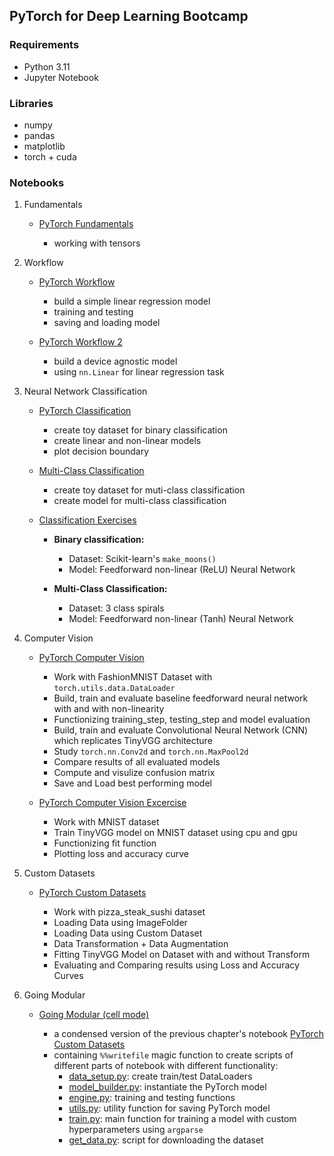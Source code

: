 ## PyTorch for Deep Learning Bootcamp

### Requirements

- Python 3.11
- Jupyter Notebook

### Libraries

- numpy
- pandas
- matplotlib
- torch + cuda

### Notebooks

1. Fundamentals

	- [PyTorch Fundamentals](/notebooks/01_Fundamentals/01_pytorch_fundamentals.ipynb)

		- working with tensors

2. Workflow

	- [PyTorch Workflow](/notebooks/02_Workflow/01_pytorch_workflow.ipynb)

		- build a simple linear regression model
		- training and testing
		- saving and loading model

	- [PyTorch Workflow 2](/notebooks/02_Workflow/02_pytorch_workflow_device_agnostic.ipynb)

		- build a device agnostic model
		- using `nn.Linear` for linear regression task

3. Neural Network Classification

	- [PyTorch Classification](/notebooks/03_Classification/01_pytorch_classification.ipynb)

		- create toy dataset for binary classification
		- create linear and non-linear models
		- plot decision boundary

	- [Multi-Class Classification](/notebooks/03_Classification/02_multiclass_classification.ipynb)

		- create toy dataset for muti-class classification
		- create model for multi-class classification

	- [Classification Exercises](/notebooks/03_Classification/03_pytorch_classification_exercises.ipynb)

		- **Binary classification:**
			- Dataset: Scikit-learn's `make_moons()`
			- Model: Feedforward non-linear (ReLU) Neural Network

		- **Multi-Class Classification:**
			- Dataset: 3 class spirals
			- Model: Feedforward non-linear (Tanh) Neural Network

4. Computer Vision

	- [PyTorch Computer Vision](/notebooks/04_Vision/01_pytorch_computer_vision.ipynb)

		- Work with FashionMNIST Dataset with `torch.utils.data.DataLoader`
		- Build, train and evaluate baseline feedforward neural network with and with non-linearity
		- Functionizing training_step, testing_step and model evaluation
		- Build, train and evaluate Convolutional Neural Network (CNN) which replicates TinyVGG architecture
		- Study `torch.nn.Conv2d` and `torch.nn.MaxPool2d`
		- Compare results of all evaluated models
		- Compute and visulize confusion matrix
		- Save and Load best performing model

	- [PyTorch Computer Vision Excercise](/notebooks/04_Vision/02_pytorch_computer_vision_exercises.ipynb)

		- Work with MNIST dataset
		- Train TinyVGG model on MNIST dataset using cpu and gpu
		- Functionizing fit function
		- Plotting loss and accuracy curve

5. Custom Datasets

	- [PyTorch Custom Datasets](/notebooks/05_Custom_Datasets/01_pytorch_custom_datasets.ipynb)

		- Work with pizza_steak_sushi dataset
		- Loading Data using ImageFolder
		- Loading Data using Custom Dataset
		- Data Transformation + Data Augmentation
		- Fitting TinyVGG Model on Dataset with and without Transform
		- Evaluating and Comparing results using Loss and Accuracy Curves

6. Going Modular

	- [Going Modular (cell mode)](/notebooks/06_Going_Modular/01_pytorch_going_modular.ipynb)

		- a condensed version of the previous chapter's notebook [PyTorch Custom Datasets](/notebooks/05_Custom_Datasets/01_pytorch_custom_datasets.ipynb)
		- containing `%%writefile` magic function to create scripts of different parts of notebook with different functionality:
			- [data_setup.py](/notebooks/06_Going_Modular/going_modular/data_setup.py): create train/test DataLoaders
			- [model_builder.py](/notebooks/06_Going_Modular/going_modular/model_builder.py): instantiate the PyTorch model
			- [engine.py](/notebooks/06_Going_Modular/going_modular/engine.py): training and testing functions
			- [utils.py](/notebooks/06_Going_Modular/going_modular/utils.py): utility function for saving PyTorch model
			- [train.py](/notebooks/06_Going_Modular/going_modular/train.py): main function for training a model with custom hyperparameters using `argparse`
			- [get_data.py](/notebooks/06_Going_Modular/going_modular/get_data.py): script for downloading the dataset